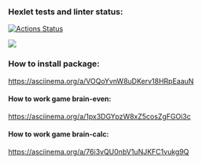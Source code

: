 ### Hexlet tests and linter status:
[![Actions Status](https://github.com/maretov/frontend-project-44/workflows/hexlet-check/badge.svg)](https://github.com/maretov/frontend-project-44/actions)

<a href="https://codeclimate.com/github/maretov/frontend-project-44/maintainability"><img src="https://api.codeclimate.com/v1/badges/f33d4e0a4673df93a057/maintainability" /></a>

### How to install package:
https://asciinema.org/a/VOQoYvnW8uDKerv18HRpEaauN

#### How to work game brain-even:
https://asciinema.org/a/1px3DGYpzW8xZ5cosZgFGOi3c

#### How to work game brain-calc:
https://asciinema.org/a/76i3vQU0nbV1uNJKFC1vukg9Q
